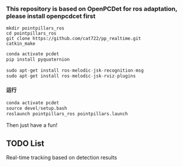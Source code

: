 ### This repository is based on OpenPCDet for ros adaptation, please install openpcdcet first

```
mkdir pointpillars_ros
cd pointpillars_ros
git clone https://github.com/cat722/pp_realtime.git
catkin_make
```

```python
conda activate pcdet
pip install pyquaternion
 
sudo apt-get install ros-melodic-jsk-recognition-msg
sudo apt-get install ros-melodic-jsk-rviz-plugins
```


#### 运行
```python
conda activate pcdet
source devel/setup.bash
roslaunch pointpillars_ros pointpillars.launch
```
Then just have a fun!

## TODO List
Real-time tracking based on detection results
